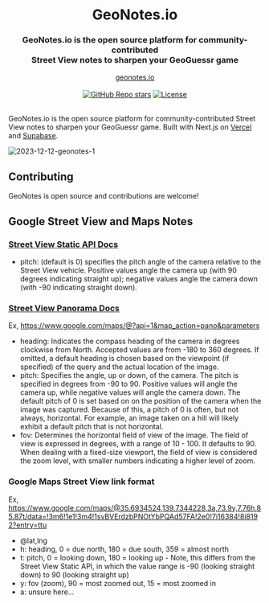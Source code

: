 <div align="center">
  <h1 align="center">GeoNotes.io</h1>
  <h3>GeoNotes.io is the open source platform for community-contributed<br />Street View notes to sharpen your GeoGuessr game</h3>
</div>

<div align="center">
  <a href="https://geonotes.io">geonotes.io</a>
</div>

<br/>

<div align="center">
  <a href="https://github.com/andrewheekkin/geonotes.io/stargazers"><img alt="GitHub Repo stars" src="https://img.shields.io/github/stars/andrewheekin/geonotes.io"></a>
  <a href="https://github.com/andrewheekin/geonotes.io/blob/main/LICENSE"><img alt="License" src="https://img.shields.io/badge/license-AGPLv3-purple"></a>
</div>

<br/>

GeoNotes.io is the open source platform for community-contributed Street View notes to sharpen your GeoGuessr game. Built with Next.js on [Vercel](http://vercel.com/) and [Supabase](https://supabase.com/).

![2023-12-12-geonotes-1](https://github.com/andrewheekin/geonotes.io/assets/4684591/5929cf54-278d-42d7-b446-b6bf3cf22b22)


## Contributing
GeoNotes is open source and contributions are welcome!


## Google Street View and Maps Notes

### [Street View Static API Docs](https://developers.google.com/maps/documentation/streetview/request-streetview)
- pitch: (default is 0) specifies the pitch angle of the camera relative to the Street View vehicle. Positive values angle the camera up (with 90 degrees indicating straight up); negative values angle the camera down (with -90 indicating straight down).


### [Street View Panorama Docs](https://developers.google.com/maps/documentation/urls/get-started#street-view-action)
Ex, https://www.google.com/maps/@?api=1&map_action=pano&parameters
- heading: Indicates the compass heading of the camera in degrees clockwise from North. Accepted values are from -180 to 360 degrees. If omitted, a default heading is chosen based on the viewpoint (if specified) of the query and the actual location of the image.
- pitch: Specifies the angle, up or down, of the camera. The pitch is specified in degrees from -90 to 90. Positive values will angle the camera up, while negative values will angle the camera down. The default pitch of 0 is set based on on the position of the camera when the image was captured. Because of this, a pitch of 0 is often, but not always, horizontal. For example, an image taken on a hill will likely exhibit a default pitch that is not horizontal.
- fov: Determines the horizontal field of view of the image. The field of view is expressed in degrees, with a range of 10 - 100. It defaults to 90. When dealing with a fixed-size viewport, the field of view is considered the zoom level, with smaller numbers indicating a higher level of zoom.


### Google Maps Street View link format
Ex, https://www.google.com/maps/@35.6934524,139.7344228,3a,73.9y,7.76h,85.87t/data=!3m6!1e1!3m4!1svBVErdzbPNOtYbPQAd57FA!2e0!7i16384!8i8192?entry=ttu
- @lat,lng
- h: heading, 0 = due north, 180 = due south, 359 = almost north
- t: pitch,  0 = looking down, 180 = looking up - Note, this differs from the Street View Static API, in which the value range is -90 (looking straight down) to 90 (looking straight up)
- y: fov (zoom), 90 = most zoomed out, 15 = most zoomed in
- a: unsure here...
